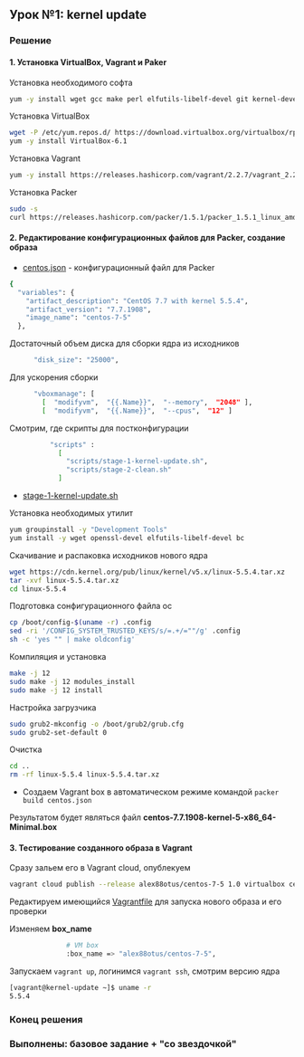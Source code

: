 ## Урок №1: kernel update
### Решение
#### 1. Установка VirtualBox, Vagrant и Paker
Установка необходимого софта
```bash
yum -y install wget gcc make perl elfutils-libelf-devel git kernel-devel
```
Установка VirtualBox
```bash
wget -P /etc/yum.repos.d/ https://download.virtualbox.org/virtualbox/rpm/el/virtualbox.repo
yum -y install VirtualBox-6.1
```
Установка Vagrant 
```bash
yum -y install https://releases.hashicorp.com/vagrant/2.2.7/vagrant_2.2.7_x86_64.rpm
```
Установка Packer
```bash
sudo -s
curl https://releases.hashicorp.com/packer/1.5.1/packer_1.5.1_linux_amd64.zip | sudo gzip -d > /usr/local/bin/packer && sudo chmod +x /usr/local/bin/packer
```
#### 2. Редактирование конфигурационных файлов для Packer, создание образа
- [centos.json](packer/centos.json) - конфигурационный файл для Packer
```bash
{
  "variables": {
    "artifact_description": "CentOS 7.7 with kernel 5.5.4",
    "artifact_version": "7.7.1908",
    "image_name": "centos-7-5"
  },
```
Достаточный объем диска для сборки ядра из исходников
```bash
      "disk_size": "25000",
```
Для ускорения сборки
```bash
      "vboxmanage": [
        [  "modifyvm",  "{{.Name}}",  "--memory",  "2048" ],
        [  "modifyvm",  "{{.Name}}",  "--cpus",  "12" ]
```
Смотрим, где скрипты для постконфигурации
```bash
          "scripts" :
            [
              "scripts/stage-1-kernel-update.sh",
              "scripts/stage-2-clean.sh"
            ]
```
- [stage-1-kernel-update.sh](packer/scripts/stage-1-kernel-update.sh)

Установка необходимых утилит
```bash
yum groupinstall -y "Development Tools"
yum install -y wget openssl-devel elfutils-libelf-devel bc
```
Скачивание и распаковка исходников нового ядра
```bash
wget https://cdn.kernel.org/pub/linux/kernel/v5.x/linux-5.5.4.tar.xz
tar -xvf linux-5.5.4.tar.xz
cd linux-5.5.4
```
Подготовка сонфигурационного файла ос
```bash
cp /boot/config-$(uname -r) .config
sed -ri '/CONFIG_SYSTEM_TRUSTED_KEYS/s/=.+/=""/g' .config
sh -c 'yes "" | make oldconfig'
```
Компиляция и установка
```bash
make -j 12
sudo make -j 12 modules_install
sudo make -j 12 install
```
Настройка загрузчика
```bash
sudo grub2-mkconfig -o /boot/grub2/grub.cfg
sudo grub2-set-default 0
```
Очистка
```bash
cd ..
rm -rf linux-5.5.4 linux-5.5.4.tar.xz
```
- Создаем Vagrant box в автоматическом режиме командой `packer build centos.json`

Результатом будет являться файл **centos-7.7.1908-kernel-5-x86_64-Minimal.box**
#### 3. Тестирование созданного образа в Vagrant
Сразу зальем его в Vagrant cloud, опублекуем
```bash
vagrant cloud publish --release alex88otus/centos-7-5 1.0 virtualbox centos-7.7.1908-kernel-5-x86_64-Minimal.box
```
Редактируем имеющийся [Vagrantfile](Vagrantfile) для запуска нового образа и его проверки

Изменяем **box_name**
```bash
              # VM box
              :box_name => "alex88otus/centos-7-5",
```
Запускаем `vagrant up`, логинимся `vagrant ssh`, смотрим версию ядра
```bash
[vagrant@kernel-update ~]$ uname -r
5.5.4
```
### Конец решения
### Выполнены: базовое задание + "со звездочкой"
